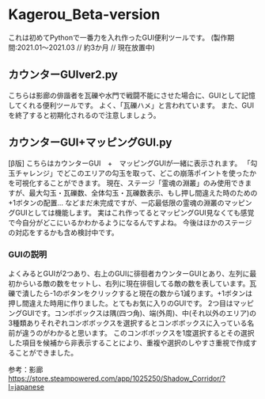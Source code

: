 # Kagerou_Beta-version
これは初めてPythonで一番力を入れ作ったGUI便利ツールです。
(製作期間:2021.01～2021.03 // 約3か月 // 現在放置中)

## カウンターGUIver2.py
こちらは影廊の俳諧者を瓦礫や水門で戦闘不能にさせた場合に、GUIとして記憶してくれる便利ツールです。
よく、「瓦礫ハメ」と言われています。
また、GUIを終了すると初期化されるので注意しましょう。

## カウンターGUI+マッピングGUI.py
[β版]
こちらはカウンターGUI　+　マッピングGUIが一緒に表示されます。
「勾玉チャレンジ」でどこのエリアの勾玉を取って、どこの崩落ポイントを使ったかを可視化することができます。
現在、ステージ「霊魂の淵叢」のみ使用できますが、最大勾玉・瓦礫数、全体勾玉・瓦礫数表示、もし押し間違えた時のための+1ボタンの配置...
などまだ未完成ですが、一応最低限の霊魂の淵叢のマッピングGUIとしては機能します。
実はこれ作ってるとマッピングGUI見なくても感覚で今自分がどこにいるかわかるようになるんですよね。
今後はほかのステージの対応をするかも含め検討中です。

### GUIの説明
よくみるとGUIが2つあり、右上のGUIに徘徊者カウンターGUIとあり、左列に最初からいる敵の数をセットし、右列に現在徘徊してる敵の数を表しています。瓦礫で潰したら-1のボタンをクリックすると現在の数から1減ります。+1ボタンは押し間違えた時用に作りました。とてもお気に入りのGUIです。
2つ目はマッピングGUIです。コンボボックスは隅(四つ角)、端(外周)、中(それ以外のエリア)の3種類ありそれぞれコンボボックスを選択するとコンボボックスに入っている名前が違うのがわかると思います。
このコンボボックスを1度選択するとその選択した項目を候補から非表示することにより、重複や選択のしやすさ重視で作成することができました。

参考：影廊
https://store.steampowered.com/app/1025250/Shadow_Corridor/?l=japanese
